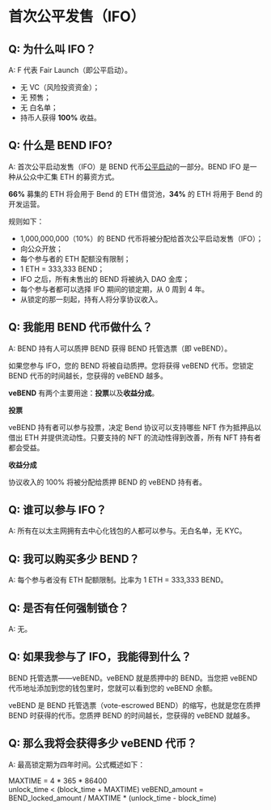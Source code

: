 # 首次公平发售（IFO）

## Q: 为什么叫 IFO？

A: F 代表 Fair Launch（即公平启动）。

* 无 VC（风险投资资金）；
* 无 预售；
* 无 白名单；
* 持币人获得 **100%** 收益。

## Q: 什么是 BEND IFO?

A: 首次公平启动发售（IFO）是 BEND 代币[公平启动](../highlights/fair-launch.md)的一部分。BEND IFO 是一种从公众中汇集 ETH 的募资方式。

**66%** 募集的 ETH 将会用于 Bend 的 ETH 借贷池，**34%** 的 ETH 将用于 Bend 的开发运营。

规则如下：
* 1,000,000,000（10%）的 BEND 代币将被分配给首次公平启动发售（IFO）；
* 向公众开放；
* 每个参与者的 ETH 配额没有限制；
* 1 ETH = 333,333 BEND；
* IFO 之后，所有未售出的 BEND 将被纳入 DAO 金库；
* 每个参与者都可以选择 IFO 期间的锁定期，从 0 周到 4 年。
* 从锁定的那一刻起，持有人将分享协议收入。

## Q: 我能用 BEND 代币做什么？

A: BEND 持有人可以质押 BEND 获得 BEND 托管选票（即 veBEND）。

如果您参与 IFO，您的 BEND 将被自动质押。您将获得 veBEND 代币。您锁定 BEND 代币的时间越长，您获得的 veBEND 越多。

**veBEND** 有两个主要用途：**投票**以及**收益分成**。

**投票**

veBEND 持有者可以参与投票，决定 Bend 协议可以支持哪些 NFT 作为抵押品以借出 ETH 并提供流动性。只要支持的 NFT 的流动性得到改善，所有 NFT 持有者都会受益。

**收益分成**

协议收入的 100% 将被分配给质押 BEND 的 veBEND 持有者。

## Q: 谁可以参与 IFO？

A: 所有在以太主网拥有去中心化钱包的人都可以参与。无白名单，无 KYC。

## Q: 我可以购买多少 BEND？

A: 每个参与者没有 ETH 配额限制。比率为 1 ETH = 333,333 BEND。

## Q: 是否有任何强制锁仓？

A: 无。

## Q: 如果我参与了 IFO，我能得到什么？

BEND 托管选票——veBEND。veBEND 就是质押中的 BEND。当您把 veBEND 代币地址添加到您的钱包里时，您就可以看到您的 veBEND 余额。

veBEND 是 BEND 托管选票（vote-escrowed BEND）的缩写，也就是您在质押 BEND 时获得的代币。您质押 BEND 的时间越长，您获得的 veBEND 就越多。

## Q: 那么我将会获得多少 veBEND 代币？

A: 最高锁定期为四年时间。公式概述如下：

MAXTIME = 4 \* 365 \* 86400\
unlock\_time < (block\_time + MAXTIME) veBEND\_amount = BEND\_locked\_amount / MAXTIME \* (unlock\_time - block\_time)
